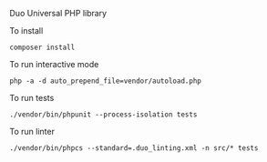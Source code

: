 Duo Universal PHP library

To install
```
composer install
```

To run interactive mode
```
php -a -d auto_prepend_file=vendor/autoload.php
```

To run tests
```
./vendor/bin/phpunit --process-isolation tests

```
To run linter
```
./vendor/bin/phpcs --standard=.duo_linting.xml -n src/* tests
```
